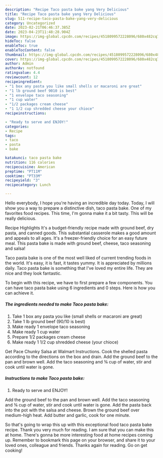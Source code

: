 ```yaml
---
description: "Recipe Taco pasta bake yang Very Delicious"
title: "Recipe Taco pasta bake yang Very Delicious"
slug: 511-recipe-taco-pasta-bake-yang-very-delicious
category: Uncategorized
date: 2023-02-21T06:46:37.385Z
date: 2023-04-23T11:48:28.904Z
image: https://img-global.cpcdn.com/recipes/4518099572228096/680x482cq70/taco-pasta-bake-recipe-main-photo.jpg
hideToc: false
enableToc: true
enableTocContent: false
thumbnail: https://img-global.cpcdn.com/recipes/4518099572228096/680x482cq70/taco-pasta-bake-recipe-main-photo.jpg
cover: https://img-global.cpcdn.com/recipes/4518099572228096/680x482cq70/taco-pasta-bake-recipe-main-photo.jpg
author: Admin
authorAv: notfound
ratingvalue: 4.4
reviewcount: 12
recipeingredient:
- "1 box any pasta you like small shells or macaroni are great"
- "1 lb ground beef 9010 is best"
- "1 envelope taco seasoning"
- "1 cup water"
- "1/2 packages cream cheese"
- "1 1/2 cup shredded cheese your chioce"
recipeinstructions:

- "Ready to serve and ENJOY!"
categories:
- Recipe
tags:
- taco
- pasta
- bake

katakunci: taco pasta bake 
nutrition: 116 calories
recipecuisine: American
preptime: "PT11M"
cooktime: "PT33M"
recipeyield: "3"
recipecategory: Lunch

---
```



Hello everybody, I hope you're having an incredible day today. Today, I will show you a way to prepare a distinctive dish, taco pasta bake. One of my favorites food recipes. This time, I'm gonna make it a bit tasty. This will be really delicious.

Recipe Highlights It&#39;s a budget-friendly recipe made with ground beef, dry pasta, and canned goods. This substantial casserole makes a good amount and appeals to all ages. It&#39;s a freezer-friendly choice for an easy future meal. This pasta bake is made with ground beef, cheese, taco seasoning and salsa!

Taco pasta bake is one of the most well liked of current trending foods in the world. It's easy, it is fast, it tastes yummy. It is appreciated by millions daily. Taco pasta bake is something that I've loved my entire life. They are nice and they look fantastic.


To begin with this recipe, we have to first prepare a few components. You can have taco pasta bake using 6 ingredients and 0 steps. Here is how you can achieve it.

<!--inarticleads1-->

##### The ingredients needed to make Taco pasta bake:

1. Take 1 box any pasta you like (small shells or macaroni are great)
1. Take 1 lb ground beef (90/10 is best)
1. Make ready 1 envelope taco seasoning
1. Make ready 1 cup water
1. Prepare 1/2 packages cream cheese
1. Make ready 1 1/2 cup shredded cheese (your chioce)


Get Pace Chunky Salsa at Walmart Instructions. Cook the shelled pasta according to the directions on the box and drain. Add the ground beef to the pan and brown well. Add the taco seasoning and ¾ cup of water, stir and cook until water is gone. 

<!--inarticleads2-->

##### Instructions to make Taco pasta bake:


1. Ready to serve and ENJOY!

Add the ground beef to the pan and brown well. Add the taco seasoning and ¾ cup of water, stir and cook until water is gone. Add the pasta back into the pot with the salsa and cheese. Brown the ground beef over medium-high heat. Add butter and garlic, cook for one minute. 

So that's going to wrap this up with this exceptional food taco pasta bake recipe. Thank you very much for reading. I am sure that you can make this at home. There's gonna be more interesting food at home recipes coming up. Remember to bookmark this page on your browser, and share it to your loved ones, colleague and friends. Thanks again for reading. Go on get cooking!
